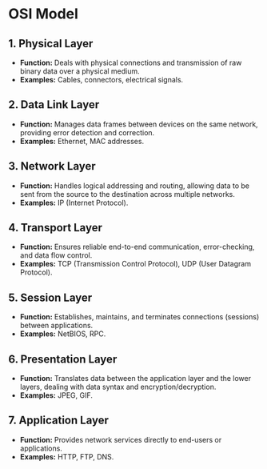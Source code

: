 # OSI Model

## 1. Physical Layer
- **Function:** Deals with physical connections and transmission of raw binary data over a physical medium.
- **Examples:** Cables, connectors, electrical signals.

## 2. Data Link Layer
- **Function:** Manages data frames between devices on the same network, providing error detection and correction.
- **Examples:** Ethernet, MAC addresses.

## 3. Network Layer
- **Function:** Handles logical addressing and routing, allowing data to be sent from the source to the destination across multiple networks.
- **Examples:** IP (Internet Protocol).

## 4. Transport Layer
- **Function:** Ensures reliable end-to-end communication, error-checking, and data flow control.
- **Examples:** TCP (Transmission Control Protocol), UDP (User Datagram Protocol).

## 5. Session Layer
- **Function:** Establishes, maintains, and terminates connections (sessions) between applications.
- **Examples:** NetBIOS, RPC.

## 6. Presentation Layer
- **Function:** Translates data between the application layer and the lower layers, dealing with data syntax and encryption/decryption.
- **Examples:** JPEG, GIF.

## 7. Application Layer
- **Function:** Provides network services directly to end-users or applications.
- **Examples:** HTTP, FTP, DNS.
